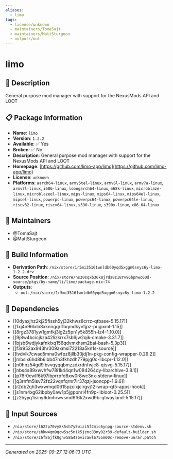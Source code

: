 ```yaml
---
aliases:
  - limo
tags:
  - license/unknown
  - maintainers/TomaSajt
  - maintainers/MattSturgeon
  - outputs/out
---
```


# limo

## 📝 Description

General purpose mod manager with support for the NexusMods API and LOOT

## 📋 Package Information

- **Name**: `limo`
- **Version**: `1.2.2`
- **Available**: ✅ Yes
- **Broken**: ✅ No
- **Description**: General purpose mod manager with support for the NexusMods API and LOOT
- **Homepage**: [https://github.com/limo-app/limo](https://github.com/limo-app/limo)
- **License**: `unknown`
- **Platforms**: `aarch64-linux`, `armv5tel-linux`, `armv6l-linux`, `armv7a-linux`, `armv7l-linux`, `i686-linux`, `loongarch64-linux`, `m68k-linux`, `microblaze-linux`, `microblazeel-linux`, `mips-linux`, `mips64-linux`, `mips64el-linux`, `mipsel-linux`, `powerpc-linux`, `powerpc64-linux`, `powerpc64le-linux`, `riscv32-linux`, `riscv64-linux`, `s390-linux`, `s390x-linux`, `x86_64-linux`
## 👥 Maintainers

- @TomaSajt
- @MattSturgeon


## 🔧 Build Information

- **Derivation Path**: `/nix/store/1r5mi35161wnldb60yqd5xggn6snyc6y-limo-1.2.2.drv`
- **Source Position**: `/nix/store/ns30sqxb36k8jrds8z18rv96bpnwc60d-source/pkgs/by-name/li/limo/package.nix:74`
- **Outputs**:
  - `out`:  `/nix/store/1r5mi35161wnldb60yqd5xggn6snyc6y-limo-1.2.2`

## 🔗 Dependencies

- [[0dyaxjhz2kj25fissh5yj32khwz8crrz-qtbase-5.15.17]]
- [[1xj4n96lxln8xknngqrl1bqmdkyvfjpz-pugixml-1.15]]
- [[8rgz3781yw1gmfkj3lg2z5pn1y5k855h-lz4-1.10.0]]
- [[9j8w4bcicjkza42lizkrrx7sb6jw2qik-cmake-3.31.7]]
- [[bjsb6wdjykafnkixq156qdvmxhsm2bai-bash-5.3p3]]
- [[f3r952ax943hr309axmsi72218a5kn1s-source]]
- [[lvdvlk7cwad5mna0wfpz8jllb30jdj1n-pkg-config-wrapper-0.29.2]]
- [[mbsix6hd8b6lbb47n3fkhzdh779pjg0c-libcpr-1.12.0]]
- [[n0hnz54gd9lbvvqyqqbmzzdxrdnfwjc8-qtsvg-5.15.17]]
- [[nbs4s89xwvhfw78i1k44qn1w084264dy-libarchive-3.8.1]]
- [[p76r0cwlf6k97ibprrpfd8xw0r8wc3nx-stdenv-linux]]
- [[q3rnfm5lsv72fz22vqnfqrnr7lr37qzj-jsoncpp-1.9.6]]
- [[r2db2qh3wxwmqd0615pzcixjcirgvj12-wrap-qt5-apps-hook]]
- [[s1nm4xg62ibpby0aw1p5jgppnri4fn9p-libloot-0.25.5]]
- [[z2hyyq1isiny6dmhrwvsmd9f6k2xwd9b-qtwayland-5.15.17]]

## 📁 Input Sources

- `/nix/store/l622p70vy8k5sh7y5wizi5f2mic6ynpg-source-stdenv.sh`
- `/nix/store/shkw4qm9qcw5sc5n1k5jznc83ny02r39-default-builder.sh`
- `/nix/store/z6f86jfk0gnv58a4zbvicawl6755m00c-remove-unrar.patch`

---
*Generated on 2025-09-27 12:06:13 UTC*
